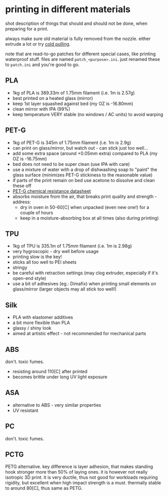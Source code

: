 # printing in different materials

shot description of things that should and should not be done, when preparing for a print.

always make sure old material is fully removed from the nozzle.
either extrude a lot or try [cold pulling](https://www.help.prusa3d.com/en/article/cold-pull_2075).

note that are read-to-go patches for different special cases, like printing waterproof stuff.
files are named `patch_<purpose>.ini`.
just renamed these to `patch.ini` and you're good to go.


## PLA

* 1kg of PLA is 389.33m of 1.75mm filament (i.e. 1m is 2.57g)
* best printed on a heated glass (mirror)
* keep 1st layer squashed against bed (my OZ is -16.80mm)
* clean mirror with IPA (99%)
* keep temperature VERY stable (no windows / AC units) to avoid warping


## PET-G

* 1kg of PET-G is 345m of 1.75mm filament (i.e. 1m is 2.9g)
* can print on glass/mirror, but watch out - can stick just too well...
* add some extra space (around +0.05mm extra) compared to PLA (my OZ is -16.75mm)
* bed does not need to be super clean (use IPA with care)
* use a mixture of water with a drop of dishwashing soap to "paint" the glass surface (minimizes PET-G stickiness to the reasonable value)
* if parts of the print remain on bed use acetone to dissolve and clean these off
* [PET-G chemical resistance datasheet](http://kmac-plastics.net/data/chemical/petg-chemical.htm)
* absorbs moisture from the air, that breaks print quality and strength - address:
  - dry in oven in 50-60[C] when unpacked (even new one!) for a couple of hours
  - keep in a moisture-absorbing box at all times (also during printing)


## TPU

* 1kg of TPU is 335.1m of 1.75mm filament (i.e. 1m is 2.98g)
* very hygroscopic - dry well before usage
* printing slow is the key!
* sticks all too well to PEI sheets
* stringy
* be careful with retraction settings (may clog extruder, especially if it's open-end style)
* use a bit of adhesives (eg.: Dimafix) when printing small elements on glass/mirror (larger objects may all stick too well!)

## Silk

* PLA with elastomer additives
* a bit more flexible than PLA
* glassy / shiny look
* aimed at artistic effect - not recommended for mechanical parts


## ABS

don't.
toxic fumes.

* resisting around 110[C] after printed
* becomes brittle under long UV light exposure


## ASA

* alternative to ABS - very similar properties
* UV resistant


## PC

don't.
toxic fumes.


## PCTG

PETG alternative.
key difference is layer adhesion, that makes standing hook stronger more than 50% of laying ones.
it is however not really isotropic 3D print.
it is very ductile, thus not good for workloads requiring rigidity, but excellent when high impact strength is a must.
thermally stable to around 80[C], thus same as PETG.
